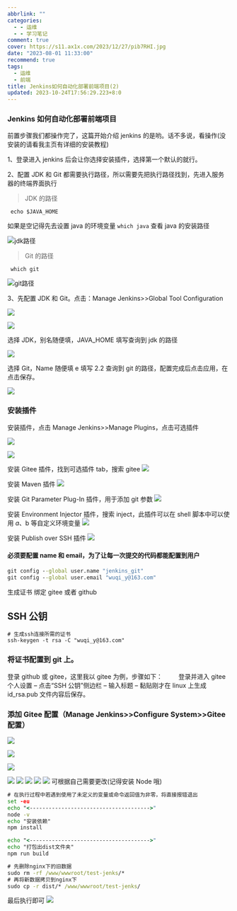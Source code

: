 ```yaml
---
abbrlink: ""
categories:
  - - 运维
  - - 学习笔记
comment: true
cover: https://s11.ax1x.com/2023/12/27/pib7RHI.jpg
date: "2023-08-01 11:33:00"
recommend: true
tags:
  - 运维
  - 前端
title: Jenkins如何自动化部署前端项目(2)
updated: 2023-10-24T17:56:29.223+8:0
---
```


### Jenkins 如何自动化部署前端项目

前置步骤我们都操作完了，这篇开始介绍 jenkins 的是哟。话不多说，看操作(没安装的请看我主页有详细的安装教程)

1、登录进入 jenkins 后会让你选择安装插件，选择第一个默认的就行。

2、配置 JDK 和 Git 都需要执行路径，所以需要先把执行路径找到，先进入服务器的终端界面执行

> JDK 的路径

```
 echo $JAVA_HOME
```

如果是空记得先去设置 java 的环境变量 `which java` 查看 java 的安装路径

![jdk路径](/img/j/1.png)

> Git 的路径

```
 which git
```

![git路径](/img/j/2.png)

3、先配置 JDK 和 Git。点击：Manage Jenkins>>Global Tool Configuration

![](/img/j/3.png)

![](/img/j/4.png)

选择 JDK，别名随便填，JAVA_HOME 填写查询到 jdk 的路径

![](/img/j/5.png)

选择 Git，Name 随便填 e 填写 2.2 查询到 git 的路径，配置完成后点击应用，在点击保存。

![](/img/j/6.png)

### 安装插件

安装插件，点击 Manage Jenkins>>Manage Plugins，点击可选插件

![](/img/j/7.png)

![](/img/j/8.png)

安装 Gitee 插件，找到可选插件 tab，搜索 gitee
![](/img/j/9.png)

安装 Maven 插件
![](/img/j/10.png)

安装 Git Parameter Plug-In 插件，用于添加 git 参数
![](/img/j/11.png)

安装 Environment Injector 插件，搜索 inject，此插件可以在 shell 脚本中可以使用 $a、$b 等自定义环境变量
![](/img/j/12.png)

安装 Publish over SSH 插件
![](/img/j/13.png)

#### 必须要配置 name 和 email，为了让每一次提交的代码都能配置到用户

```cmd
git config --global user.name "jenkins_git"
git config --global user.email "wuqi_y@163.com"
```

生成证书 绑定 gitee 或者 github

## SSH 公钥

```
# 生成ssh连接所需的证书
ssh-keygen -t rsa -C "wuqi_y@163.com"
```

### 将证书配置到 git 上。

登录 github 或 gitee，这里我以 gitee 为例，步骤如下：
   登录并进入 gitee 个人设置 – 点击“SSH 公钥”侧边栏 – 输入标题 – 黏贴刚才在 linux 上生成 id_rsa.pub 文件内容后保存。

### 添加 Gitee 配置（Manage Jenkins>>Configure System>>Gitee 配置）

![](/img/j/14.png)

![](/img/j/15.png)

![](/img/j/16.png)

![](/img/j/17.png)
![](/img/j/18.png)
![](/img/j/19.png)
![](/img/j/20.png)
![](/img/j/21.png)
可根据自己需要更改(记得安装 Node 哦)

```cmd
# 在执行过程中若遇到使用了未定义的变量或命令返回值为非零，将直接报错退出
set -eu
echo "<-------------------------------------->"
node -v
echo "安装依赖"
npm install

echo "<-------------------------------------->"
echo "打包出dist文件夹"
npm run build

# 先删除nginx下的旧数据
sudo rm -rf /www/wwwroot/test-jenks/*
# 再将新数据拷贝到nginx下
sudo cp -r dist/* /www/wwwroot/test-jenks/
```

最后执行即可
![](/img/j/22.png)
